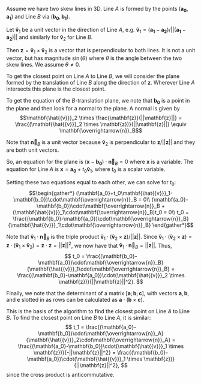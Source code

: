 Assume we have two skew lines in 3D. Line $A$ is formed by the points 
$(\mathbf{a_0},\mathbf{a_1})$ and Line $B$ via $(\mathbf{b_0},\mathbf{b_1})$.

Let $\mathbf{\hat{{v}}}_1$ be a unit vector in the direction of Line $A$, e.g. 
$\mathbf{\hat{{v}}}_1 = (\mathbf{a_1}-\mathbf{a_2})/||(\mathbf{a_1}-\mathbf{a_2})||$ 
and similarly for $\mathbf{\hat{{v}}}_2$ for Line $B$.

Then $\mathbf{z} = \mathbf{\hat{{v}}}_1\times\mathbf{\hat{{v}}}_2$ is a vector 
that is perpendicular to both lines. It is not a unit vector, but has magnitude 
$\sin(\theta)$ where $\theta$ is the angle between the two skew lines. We assume 
$\theta\neq 0$. 

To get the closest point on Line $A$ to Line $B$, we will consider the plane 
formed by the translation of Line $B$ along the direction of $\mathbf{z}$. 
Wherever Line $A$ intersects this plane is the closest point.

To get the equation of the $B$-translation plane, we note that $\mathbf{b_0}$ is 
a point in the plane and then look for a normal to the plane. A normal is given 
by
$$\mathbf{\hat{{v}}}_2 \times \frac{\mathbf{z}}{||\mathbf{z}||} = 
\frac{(\mathbf{\hat{{v}}}_2 \times \mathbf{z})}{||\mathbf{z}||} \equiv 
\mathbf{\overrightarrow{n}}_B$$

Note that $\mathbf{\overrightarrow{n}}_B$ is a unit vector because 
$\mathbf{\hat{{v}}}_2$ is perpendicular to $\mathbf{z}/||\mathbf{z}||$ and they 
are both unit vectors.

So, an equation for the plane is 
$(\mathbf{x} - \mathbf{b_0})\cdot\mathbf{\overrightarrow{n}}_B = 0$ where 
$\mathbf{x}$ is a variable. The equation for Line $A$ is 
$\mathbf{x} = \mathbf{a_0} + t_0\mathbf{\hat{{v}}}_1$, where $t_0$ is a scalar 
variable.

Setting these two equations equal to each other, we can solve for $t_0$:
$$\begin{gather*}
(\mathbf{a_0}+t_0\mathbf{\hat{{v}}}_1-\mathbf{b_0})\cdot\mathbf{\overrightarrow{n}}_B = 0\\
(\mathbf{a_0}-\mathbf{b_0})\cdot\mathbf{\overrightarrow{n}}_B + 
(\mathbf{\hat{{v}}}_1\cdot\mathbf{\overrightarrow{n}}_B)t_0 = 0\\
t_0 = \frac{(\mathbf{b_0}-\mathbf{a_0})\cdot\mathbf{\overrightarrow{n}}_B}{\mathbf{\hat{{v}}}_1\cdot\mathbf{\overrightarrow{n}}_B}
\end{gather*}$$

Note that $\mathbf{\hat{{v}}}_1\cdot\mathbf{\overrightarrow{n}}_B$ is the triple 
product $\mathbf{\hat{{v}}}_1\cdot(\mathbf{\hat{{v}}}_2 \times \mathbf{z})/||\mathbf{z}||$. 
Since $\mathbf{\hat{{v}}}_1\cdot(\mathbf{\hat{{v}}}_2 \times \mathbf{z}) = 
\mathbf{z}\cdot(\mathbf{\hat{{v}}}_1\times\mathbf{\hat{{v}}}_2) = 
\mathbf{z}\cdot\mathbf{z} = ||\mathbf{z}||^2$, we now have that
$\mathbf{\hat{{v}}}_1\cdot\mathbf{\overrightarrow{n}}_B = ||\mathbf{z}||$. Thus,
$$
t_0 = \frac{(\mathbf{b_0}-\mathbf{a_0})\cdot\mathbf{\overrightarrow{n}}_B}{\mathbf{\hat{{v}}}_1\cdot\mathbf{\overrightarrow{n}}_B} = 
\frac{(\mathbf{b_0}-\mathbf{a_0})\cdot(\mathbf{\hat{{v}}}_2 \times \mathbf{z})}{||\mathbf{z}||^2}.
$$

Finally, we note that the determinant of a matrix $[\mathbf{a}; \mathbf{b}; \mathbf{c}]$, 
with vectors $\mathbf{a}, \mathbf{b}$, and $\mathbf{c}$ slotted in as rows can be 
calculated as $\mathbf{a}\cdot(\mathbf{b}\times\mathbf{c})$. 

This is the basis of the algorithm to find the closest point on Line $A$ to 
Line $B$. To find the closest point on Line $B$ to Line $A$, it is similar:
$$
t_1 = \frac{(\mathbf{a_0}-\mathbf{b_0})\cdot\mathbf{\overrightarrow{n}}_A}{\mathbf{\hat{{v}}}_2\cdot\mathbf{\overrightarrow{n}}_A} = 
\frac{(\mathbf{a_0}-\mathbf{b_0})\cdot(\mathbf{\hat{{v}}}_1 \times \mathbf{z})}{-||\mathbf{z}||^2}
= \frac{(\mathbf{b_0}-\mathbf{a_0})\cdot(\mathbf{\hat{{v}}}_1 \times \mathbf{z})}{||\mathbf{z}||^2},
$$
since the cross product is anticommutative.

